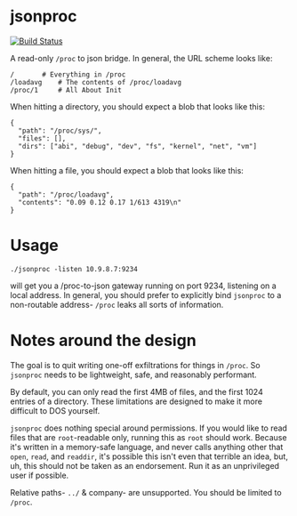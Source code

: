 # jsonproc

[![Build Status](https://travis-ci.org/hfinucane/jsonproc.svg?branch=master)](https://travis-ci.org/hfinucane/jsonproc)

A read-only `/proc` to json bridge. In general, the URL scheme looks like:

	/		# Everything in /proc
	/loadavg	# The contents of /proc/loadavg
	/proc/1		# All About Init

When hitting a directory, you should expect a blob that looks like this:

	{ 
	  "path": "/proc/sys/",
	  "files": [],
	  "dirs": ["abi", "debug", "dev", "fs", "kernel", "net", "vm"]
	}

When hitting a file, you should expect a blob that looks like this:

	{
	  "path": "/proc/loadavg",
	  "contents": "0.09 0.12 0.17 1/613 4319\n"
	}

# Usage

    ./jsonproc -listen 10.9.8.7:9234

will get you a /proc-to-json gateway running on port 9234, listening on a local
address. In general, you should prefer to explicitly bind `jsonproc` to a
non-routable address- `/proc` leaks all sorts of information.

# Notes around the design

The goal is to quit writing one-off exfiltrations for things in `/proc`. So
`jsonproc` needs to be lightweight, safe, and reasonably performant.

By default, you can only read the first 4MB of files, and the first 1024
entries of a directory. These limitations are designed to make it more
difficult to DOS yourself.

`jsonproc` does nothing special around permissions. If you would like to read
files that are `root`-readable only, running this as `root` should work.
Because it's written in a memory-safe language, and never calls anything other
that `open`, `read`, and `readdir`, it's possible this isn't even that terrible
an idea, but, uh, this should not be taken as an endorsement. Run it as an
unprivileged user if possible.

Relative paths- `../` & company- are unsupported. You should be limited to `/proc`.
